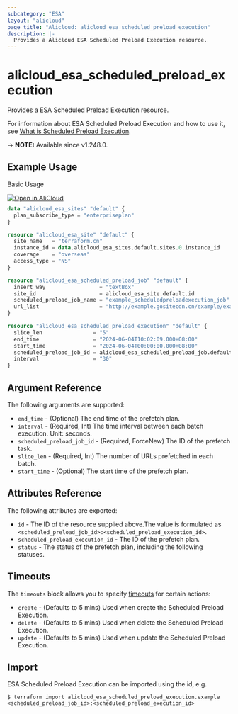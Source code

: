 ```yaml
---
subcategory: "ESA"
layout: "alicloud"
page_title: "Alicloud: alicloud_esa_scheduled_preload_execution"
description: |-
  Provides a Alicloud ESA Scheduled Preload Execution resource.
---
```


# alicloud_esa_scheduled_preload_execution

Provides a ESA Scheduled Preload Execution resource.



For information about ESA Scheduled Preload Execution and how to use it, see [What is Scheduled Preload Execution](https://next.api.alibabacloud.com/document/ESA/2024-09-10/CreateScheduledPreloadExecutions).

-> **NOTE:** Available since v1.248.0.

## Example Usage

Basic Usage

<div style="display: block;margin-bottom: 40px;"><div class="oics-button" style="float: right;position: absolute;margin-bottom: 10px;">
  <a href="https://api.aliyun.com/terraform?resource=alicloud_esa_scheduled_preload_execution&exampleId=6f9f218c-33c1-fa21-a61d-f2b3626366fce93d667b&activeTab=example&spm=docs.r.esa_scheduled_preload_execution.0.6f9f218c33&intl_lang=EN_US" target="_blank">
    <img alt="Open in AliCloud" src="https://img.alicdn.com/imgextra/i1/O1CN01hjjqXv1uYUlY56FyX_!!6000000006049-55-tps-254-36.svg" style="max-height: 44px; max-width: 100%;">
  </a>
</div></div>

```terraform
data "alicloud_esa_sites" "default" {
  plan_subscribe_type = "enterpriseplan"
}

resource "alicloud_esa_site" "default" {
  site_name   = "terraform.cn"
  instance_id = data.alicloud_esa_sites.default.sites.0.instance_id
  coverage    = "overseas"
  access_type = "NS"
}

resource "alicloud_esa_scheduled_preload_job" "default" {
  insert_way                 = "textBox"
  site_id                    = alicloud_esa_site.default.id
  scheduled_preload_job_name = "example_scheduledpreloadexecution_job"
  url_list                   = "http://example.gositecdn.cn/example/example.txt"
}

resource "alicloud_esa_scheduled_preload_execution" "default" {
  slice_len                = "5"
  end_time                 = "2024-06-04T10:02:09.000+08:00"
  start_time               = "2024-06-04T00:00:00.000+08:00"
  scheduled_preload_job_id = alicloud_esa_scheduled_preload_job.default.scheduled_preload_job_id
  interval                 = "30"
}
```

## Argument Reference

The following arguments are supported:
* `end_time` - (Optional) The end time of the prefetch plan.
* `interval` - (Required, Int) The time interval between each batch execution. Unit: seconds.
* `scheduled_preload_job_id` - (Required, ForceNew) The ID of the prefetch task.
* `slice_len` - (Required, Int) The number of URLs prefetched in each batch.
* `start_time` - (Optional) The start time of the prefetch plan.

## Attributes Reference

The following attributes are exported:
* `id` - The ID of the resource supplied above.The value is formulated as `<scheduled_preload_job_id>:<scheduled_preload_execution_id>`.
* `scheduled_preload_execution_id` - The ID of the prefetch plan.
* `status` - The status of the prefetch plan, including the following statuses.

## Timeouts

The `timeouts` block allows you to specify [timeouts](https://www.terraform.io/docs/configuration-0-11/resources.html#timeouts) for certain actions:
* `create` - (Defaults to 5 mins) Used when create the Scheduled Preload Execution.
* `delete` - (Defaults to 5 mins) Used when delete the Scheduled Preload Execution.
* `update` - (Defaults to 5 mins) Used when update the Scheduled Preload Execution.

## Import

ESA Scheduled Preload Execution can be imported using the id, e.g.

```shell
$ terraform import alicloud_esa_scheduled_preload_execution.example <scheduled_preload_job_id>:<scheduled_preload_execution_id>
```